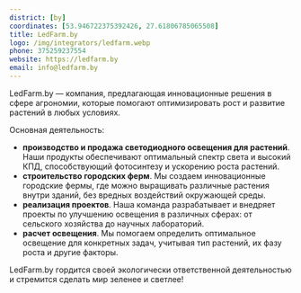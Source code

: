 ```yaml
---
district: [by]
coordinates: [53.946722375392426, 27.61806785065508]
title: LedFarm.by
logo: /img/integrators/ledfarm.webp
phone: 375259237554
website: https://ledfarm.by
email: info@ledfarm.by
---
```


LedFarm.by — компания, предлагающая инновационные решения в сфере агрономии, которые помогают оптимизировать рост и развитие растений в любых условиях.


Основная деятельность:

* **производство и продажа светодиодного освещения для растений**. Наши продукты обеспечивают оптимальный спектр света и высокий КПД, способствующий фотосинтезу и ускорению роста растений.
* **строительство городских ферм**. Мы создаем инновационные городские фермы, где можно выращивать различные растения внутри зданий, без вредных воздействий окружающей среды.
* **реализация проектов**. Наша команда разрабатывает и внедряет проекты по улучшению освещения в различных сферах: от сельского хозяйства до научных лабораторий.
* **расчет освещения**. Мы помогаем определить оптимальное освещение для конкретных задач, учитывая тип растений, их фазу роста и другие факторы.

LedFarm.by гордится своей экологически ответственной деятельностью и стремится сделать мир зеленее и светлее!
